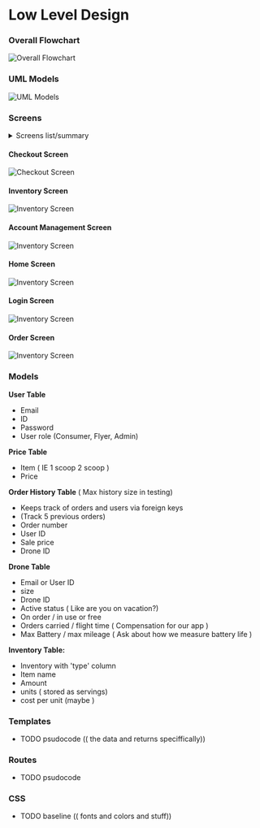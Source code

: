 # Low Level Design

### Overall Flowchart
![Overall Flowchart](md_images/Figma_Diagram.png)

### UML Models
![UML Models](md_images/Hacksmiths_UML_Models.png)
### Screens
<details>
<summary>Screens list/summary</summary>
  <ul>
    <li>Home screen</li>
    <li>Login/sign-up page</li>
    <ul>
        <li>account details</li>
        <ul>
            <li>Passwords, points, history </li>
        </ul>
    </ul>
    <li>Apply Tab ( Flyer applications at minimum) ( Can be the flyer tab)  ( for now mark off a checkbox to immediately become a flyer)</li>
    <li>Form for complaints and questions</li>
    <li>Order screen with options</li>
    <ul>
        <li>payment ( Instant, no qualifying)</li>
    </ul>
    <li>Manager</li>
    <ul>
        <li>Inventory with editable values </li>
        <li>history</li>
    </ul>
    <li>Flyer</li>
    <ul>
        <li>Drone management ( Managers have access ) create new drone</li>
        <li>Order cue</li>
    </ul>
    <li>About (optional)</li>
    <ul>
        <li>Track your order</li>
    </ul>
  </ul>
</details> 

#### Checkout Screen
![Checkout Screen](md_images/checkout_screen.png)
#### Inventory Screen
![Inventory Screen](md_images/inventory_screen.jpg)
#### Account Management Screen
![Inventory Screen](md_images/account_screen.png)
#### Home Screen
![Inventory Screen](md_images/home_screen.jpeg)
#### Login Screen
![Inventory Screen](md_images/login_screen.png)
#### Order Screen
![Inventory Screen](md_images/order_screen.png)

### Models 
**User Table**
- Email
- ID 
- Password
- User role (Consumer, Flyer, Admin)

**Price Table**
- Item  ( IE 1 scoop 2 scoop )
- Price 

**Order History Table**
( Max history size in testing)
- Keeps track of orders and users via foreign keys
- (Track 5 previous orders)
- Order number 
- User ID 
- Sale price 
- Drone ID

**Drone Table**
- Email or User ID 
- size 
- Drone ID
- Active status ( Like are you on vacation?)
- On order / in use or free 
- Orders carried / flight time  ( Compensation for our app )
- Max Battery / max mileage ( Ask about how we measure battery life )

**Inventory Table:**
- Inventory with 'type' column
- Item name 
- Amount 
- units ( stored as servings) 
- cost per unit (maybe )

### Templates 
- TODO psudocode (( the data and returns speciffically))

### Routes
- TODO psudocode

### CSS
 - TODO baseline (( fonts and colors and stuff))